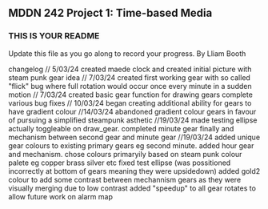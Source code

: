 ## MDDN 242 Project 1: Time-based Media  

### THIS IS YOUR README

Update this file as you go along to record your progress.
By Lliam Booth


changelog
// 5/03/24 created maede clock and created initial picture with steam punk gear idea
// 7/03/24 created first working gear with so called "flick" bug where full rotation would occur once every minute in a sudden motion
// 7/03/24 created basic gear function for drawing gears complete various bug fixes
// 10/03/24 began creating additional ability for gears to have gradient colour
//14/03/24 abandoned gradient colour gears in favour of pursuing a simplified steampunk asthetic
//19/03/24 made testing ellipse actually toggleable on draw_gear. completed minute gear finally and mechanism between second gear and minute gear
//19/03/24 added unique gear colours to existing primary gears eg second minute. 
added hour gear and mechanism. chose colours primaryily based on steam punk colour palete eg copper brass silver etc
fixed test ellipse (was possitioned incorrectly at bottom of gears meaning they were upsidedown)
added gold2 colour to add some contrast between mechannism gears as they were visually merging due to low contrast
added "speedup" to all gear rotates to allow future work on alarm map
